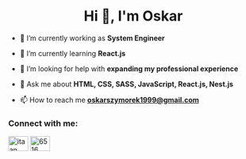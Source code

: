 <h1 align="center">Hi 👋, I'm Oskar</h1>

- 🔭 I’m currently working as **System Engineer**

- 🌱 I’m currently learning **React.js**

- 🤝 I’m looking for help with **expanding my professional experience**

- 💬 Ask me about **HTML, CSS, SASS, JavaScript, React.js, Nest.js**

- 📫 How to reach me **oskarszymorek1999@gmail.com**

<h3 align="left">Connect with me:</h3>
<p align="left">
<a href="https://dev.to/itaan" target="blank"><img align="center" src="https://raw.githubusercontent.com/rahuldkjain/github-profile-readme-generator/master/src/images/icons/Social/devto.svg" alt="itaan" height="30" width="40" /></a>
<a href="https://discord.gg/6516" target="blank"><img align="center" src="https://raw.githubusercontent.com/rahuldkjain/github-profile-readme-generator/master/src/images/icons/Social/discord.svg" alt="6516" height="30" width="40" /></a>
</p>
